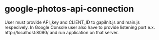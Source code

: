 # google-photos-api-connection
 
User must provide API_key and CLIENT_ID to gapiInit.js and main.js respecively. 
In Google Console user also have to provide listening port e.x. http://localhost:8080/ and run application on that server.